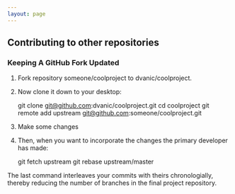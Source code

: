 ```yaml
---
layout: page
---
```


## Contributing to other repositories

### Keeping A GitHub Fork Updated

1. Fork repository someone/coolproject to dvanic/coolproject.
2. Now clone it down to your desktop:

     git clone git@github.com:dvanic/coolproject.git
     cd coolproject
     git remote add upstream git@github.com:someone/coolproject.git
3. Make some changes
4. Then, when you want to incorporate the changes the primary developer has made:

     git fetch upstream
     git rebase upstream/master

The last command interleaves your commits with theirs chronologially, thereby reducing the number of branches in the final project repository.

